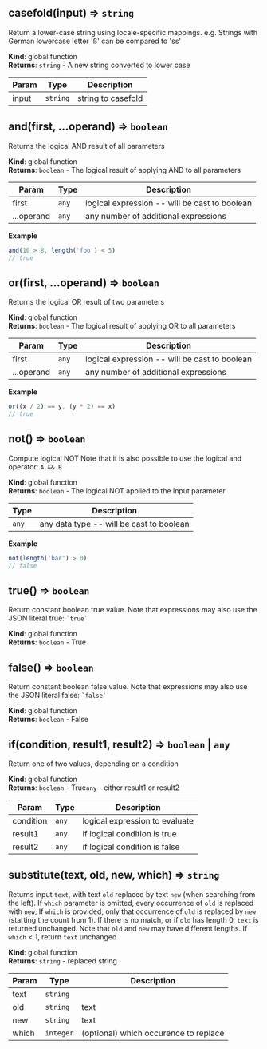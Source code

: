 <a name="casefold"></a>

## casefold(input) ⇒ <code>string</code>
Return a lower-case string using locale-specific mappings.
e.g. Strings with German lowercase letter 'ß' can be compared to 'ss'

**Kind**: global function  
**Returns**: <code>string</code> - A new string converted to lower case  

| Param | Type | Description |
| --- | --- | --- |
| input | <code>string</code> | string to casefold |

<a name="and"></a>

## and(first, ...operand) ⇒ <code>boolean</code>
Returns the logical AND result of all parameters

**Kind**: global function  
**Returns**: <code>boolean</code> - The logical result of applying AND to all parameters  

| Param | Type | Description |
| --- | --- | --- |
| first | <code>any</code> | logical expression -- will be cast to boolean |
| ...operand | <code>any</code> | any number of additional expressions |

**Example**  
```js
and(10 > 8, length('foo') < 5)
// true
```
<a name="or"></a>

## or(first, ...operand) ⇒ <code>boolean</code>
Returns the logical OR result of two parameters

**Kind**: global function  
**Returns**: <code>boolean</code> - The logical result of applying OR to all parameters  

| Param | Type | Description |
| --- | --- | --- |
| first | <code>any</code> | logical expression -- will be cast to boolean |
| ...operand | <code>any</code> | any number of additional expressions |

**Example**  
```js
or((x / 2) == y, (y * 2) == x)
// true
```
<a name="not"></a>

## not() ⇒ <code>boolean</code>
Compute logical NOT
Note that it is also possible to use the logical and operator: `A && B`

**Kind**: global function  
**Returns**: <code>boolean</code> - The logical NOT applied to the input parameter  

| Type | Description |
| --- | --- |
| <code>any</code> | any data type -- will be cast to boolean |

**Example**  
```js
not(length('bar') > 0)
// false
```
<a name="true"></a>

## true() ⇒ <code>boolean</code>
Return constant boolean true value.
Note that expressions may also use the JSON literal true: `` `true` ``

**Kind**: global function  
**Returns**: <code>boolean</code> - True  
<a name="false"></a>

## false() ⇒ <code>boolean</code>
Return constant boolean false value.
Note that expressions may also use the JSON literal false: `` `false` ``

**Kind**: global function  
**Returns**: <code>boolean</code> - False  
<a name="if"></a>

## if(condition, result1, result2) ⇒ <code>boolean</code> \| <code>any</code>
Return one of two values, depending on a condition

**Kind**: global function  
**Returns**: <code>boolean</code> - True<code>any</code> - either result1 or result2  

| Param | Type | Description |
| --- | --- | --- |
| condition | <code>any</code> | logical expression to evaluate |
| result1 | <code>any</code> | if logical condition is true |
| result2 | <code>any</code> | if logical condition is false |

<a name="substitute"></a>

## substitute(text, old, new, which) ⇒ <code>string</code>
Returns input `text`, with text `old` replaced by text `new` (when searching from the left).
If `which` parameter is omitted, every occurrence of `old` is replaced with `new`;
If `which` is provided, only that occurrence of `old` is replaced by `new`
(starting the count from 1).
If there is no match, or if `old` has length 0, `text` is returned unchanged.
Note that `old` and `new` may have different lengths. If `which` < 1, return `text` unchanged

**Kind**: global function  
**Returns**: <code>string</code> - replaced string  

| Param | Type | Description |
| --- | --- | --- |
| text | <code>string</code> |  |
| old | <code>string</code> | text |
| new | <code>string</code> | text |
| which | <code>integer</code> | (optional) which occurence to replace |

